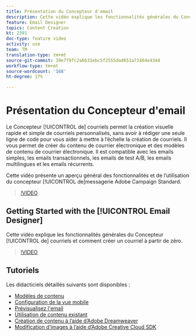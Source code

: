```yaml
---
title: Présentation du Concepteur d'email
description: Cette vidéo explique les fonctionnalités générales du Concepteur de courriers électroniques et comment créer un courrier électronique à partir de zéro.Cette page liste toutes les vidéos de présentation disponibles pour le concepteur de courriels Adobe Campaign.
feature: Email Designer
topics: Content Creation
kt: 2391
doc-type: feature video
activity: use
team: TM
translation-type: tm+mt
source-git-commit: 39e7f9fc2a6631ebc5f2555dad651a72464e4344
workflow-type: tm+mt
source-wordcount: '168'
ht-degree: 17%

---
```



# Présentation du Concepteur d&#39;email

Le Concepteur [!UICONTROL de] courriels permet la création visuelle rapide et simple de courriels personnalisés, sans avoir à rédiger une seule ligne de code pour vous aider à mettre à l’échelle la création de courriels. Il vous permet de créer du contenu de courrier électronique et des modèles de contenu de courrier électronique. Il est compatible avec les emails simples, les emails transactionnels, les emails de test A/B, les emails multilingues et les emails récurrents.

Cette vidéo présente un aperçu général des fonctionnalités et de l’utilisation du concepteur [!UICONTROL de]messagerie Adobe Campaign Standard.

>[!VIDEO](https://video.tv.adobe.com/v/22771?quality=12)

## Getting Started with the [!UICONTROL Email Designer]

Cette vidéo explique les fonctionnalités générales du Concepteur [!UICONTROL de] courriels et comment créer un courriel à partir de zéro.

>[!VIDEO](https://video.tv.adobe.com/v/25912?quality=12)

## Tutoriels

Les didacticiels détaillés suivants sont disponibles :

* [Modèles de contenu ](/help/designing-content/email-designer/email-content-templates.md)
* [Configuration de la vue mobile](/help/designing-content/email-designer/configure-the-mobile-view.md)
* [Prévisualisez l&#39;email](/help/designing-content/email-designer/preview-your-email.md)
* [Utilisation de contenu existant](/help/designing-content/email-designer/working-with-existing-content.md)
* [Création de contenu à l’aide d’Adobe Dreamweaver](/help/designing-content/email-designer/dreamweaver-integration.md)
* [Modification d’images à l’aide d’Adobe Creative Cloud SDK](/help/designing-content/email-designer/adobe-creative-cloud-sdk-integration.md)
